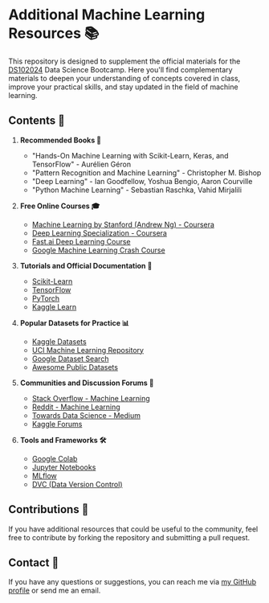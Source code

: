# Additional Machine Learning Resources 📚

This repository is designed to supplement the official materials for the [DS102024](https://github.com/JuanManiglia/DS102024) Data Science Bootcamp. Here you'll find complementary materials to deepen your understanding of concepts covered in class, improve your practical skills, and stay updated in the field of machine learning.

## Contents 📂

1. **Recommended Books 📖**
   - "Hands-On Machine Learning with Scikit-Learn, Keras, and TensorFlow" - Aurélien Géron
   - "Pattern Recognition and Machine Learning" - Christopher M. Bishop
   - "Deep Learning" - Ian Goodfellow, Yoshua Bengio, Aaron Courville
   - "Python Machine Learning" - Sebastian Raschka, Vahid Mirjalili

2. **Free Online Courses 🎓**
   - [Machine Learning by Stanford (Andrew Ng) - Coursera](https://www.coursera.org/learn/machine-learning)
   - [Deep Learning Specialization - Coursera](https://www.coursera.org/specializations/deep-learning)
   - [Fast.ai Deep Learning Course](https://course.fast.ai/)
   - [Google Machine Learning Crash Course](https://developers.google.com/machine-learning/crash-course)

3. **Tutorials and Official Documentation 📑**
   - [Scikit-Learn](https://scikit-learn.org/stable/user_guide.html)
   - [TensorFlow](https://www.tensorflow.org/tutorials)
   - [PyTorch](https://pytorch.org/tutorials/)
   - [Kaggle Learn](https://www.kaggle.com/learn)

4. **Popular Datasets for Practice 📊**
   - [Kaggle Datasets](https://www.kaggle.com/datasets)
   - [UCI Machine Learning Repository](https://archive.ics.uci.edu/ml/index.php)
   - [Google Dataset Search](https://datasetsearch.research.google.com/)
   - [Awesome Public Datasets](https://github.com/awesomedata/awesome-public-datasets)

5. **Communities and Discussion Forums 💬**
   - [Stack Overflow - Machine Learning](https://stackoverflow.com/questions/tagged/machine-learning)
   - [Reddit - Machine Learning](https://www.reddit.com/r/MachineLearning/)
   - [Towards Data Science - Medium](https://towardsdatascience.com/)
   - [Kaggle Forums](https://www.kaggle.com/discussions)

6. **Tools and Frameworks 🛠️**
   - [Google Colab](https://colab.research.google.com/)
   - [Jupyter Notebooks](https://jupyter.org/)
   - [MLflow](https://mlflow.org/)
   - [DVC (Data Version Control)](https://dvc.org/)

## Contributions 🤝

If you have additional resources that could be useful to the community, feel free to contribute by forking the repository and submitting a pull request.

## Contact 📧

If you have any questions or suggestions, you can reach me via [my GitHub profile](https://github.com/ronaldespinozaa) or send me an email.


